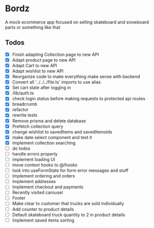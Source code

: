 # Bordz

A mock ecommerce app focused on selling skateboard and snowboard parts or something like that

## Todos

-   [x] Finish adapting Collection page to new API
-   [x] Adapt product page to new API
-   [x] Adapt Cart to new API
-   [x] Adapt wishlist to new API
-   [x] Reorganize code to make everything make sense with backend
-   [x] Convert all '../../../file.ts' imports to use alias
-   [x] Set cart state after logging in
-   [x] /lib/auth.ts
-   [x] check login status before making requests to protected api routes
-   [x] breadcrumb
-   [x] refactor
-   [x] rewrite tests
-   [x] Remove prisma and delete database
-   [x] Prefetch collection query
-   [x] change wishlist to savedItems and savedItemsIds
-   [x] make date select component and test it
-   [x] Implement collection searching
-   [ ] do todos
-   [ ] handle errors properly
-   [ ] implement loading UI
-   [ ] move context hooks to @/hooks
-   [ ] look into useFormState for form error messages and stuff
-   [ ] Implement ordering and orders
-   [ ] Implement addresses
-   [ ] Implement checkout and payments
-   [ ] Recently visited carousel
-   [ ] Footer
-   [ ] Make clear to customer that trucks are sold individually
-   [ ] Add counter to product details
-   [ ] Default skateboard truck quantity to 2 in product details
-   [ ] Implement saved items sorting
